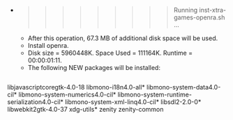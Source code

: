 * >>>>>>>>> Running inst-xtra-games-openra.sh ...
  * After this operation, 67.3 MB of additional disk space will be used.
  * Install openra.
  * Disk size = 5960448K. Space Used = 111164K. Runtime = 00:00:01:11.
  * The following NEW packages will be installed:
  ```bash
libjavascriptcoregtk-4.0-18 libmono-i18n4.0-all* libmono-system-data4.0-cil* libmono-system-numerics4.0-cil* libmono-system-runtime-serialization4.0-cil*
libmono-system-xml-linq4.0-cil* libsdl2-2.0-0* libwebkit2gtk-4.0-37 xdg-utils* zenity
zenity-common
  ```
